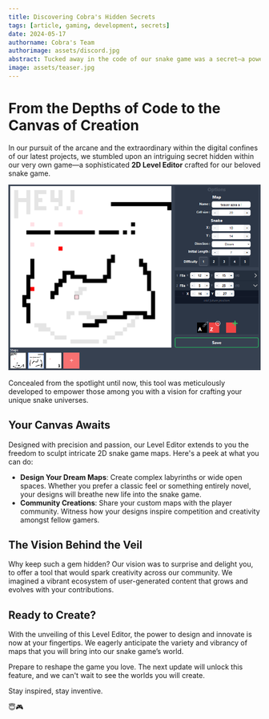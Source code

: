 ```yaml
---
title: Discovering Cobra's Hidden Secrets
tags: [article, gaming, development, secrets]
date: 2024-05-17
authorname: Cobra's Team
authorimage: assets/discord.jpg
abstract: Tucked away in the code of our snake game was a secret—a powerful 2D Level Editor, now revealed for you to shape your own game worlds.
image: assets/teaser.jpg
---
```


# From the Depths of Code to the Canvas of Creation

In our pursuit of the arcane and the extraordinary within the digital confines of our latest projects, we stumbled upon an intriguing secret hidden within our very own game—a sophisticated **2D Level Editor** crafted for our beloved snake game.

![2D Level Editor Unveiled](assets/level_editor_reveal.png)

Concealed from the spotlight until now, this tool was meticulously developed to empower those among you with a vision for crafting your unique snake universes.

## Your Canvas Awaits

Designed with precision and passion, our Level Editor extends to you the freedom to sculpt intricate 2D snake game maps. Here's a peek at what you can do:

- **Design Your Dream Maps**: Create complex labyrinths or wide open spaces. Whether you prefer a classic feel or something entirely novel, your designs will breathe new life into the snake game.
- **Community Creations**: Share your custom maps with the player community. Witness how your designs inspire competition and creativity amongst fellow gamers.

## The Vision Behind the Veil

Why keep such a gem hidden? Our vision was to surprise and delight you, to offer a tool that would spark creativity across our community. We imagined a vibrant ecosystem of user-generated content that grows and evolves with your contributions.

## Ready to Create?

With the unveiling of this Level Editor, the power to design and innovate is now at your fingertips. We eagerly anticipate the variety and vibrancy of maps that you will bring into our snake game’s world.

Prepare to reshape the game you love. The next update will unlock this feature, and we can't wait to see the worlds you will create.

Stay inspired, stay inventive.

😇🎮
